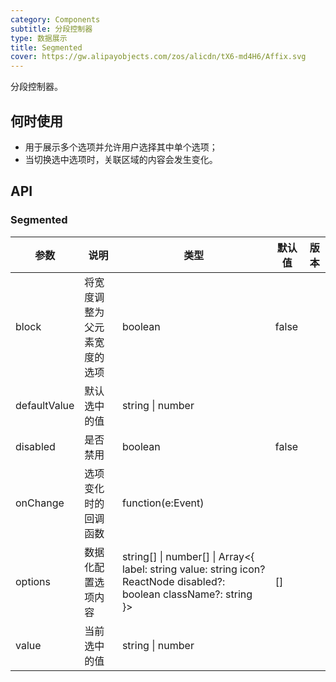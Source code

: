 ```yaml
---
category: Components
subtitle: 分段控制器
type: 数据展示
title: Segmented
cover: https://gw.alipayobjects.com/zos/alicdn/tX6-md4H6/Affix.svg
---
```


分段控制器。

## 何时使用

- 用于展示多个选项并允许用户选择其中单个选项；
- 当切换选中选项时，关联区域的内容会发生变化。

## API

### Segmented

| 参数 | 说明 | 类型 | 默认值 | 版本 |
| --- | --- | --- | --- | --- |
| block | 将宽度调整为父元素宽度的选项 | boolean | false |  |
| defaultValue | 默认选中的值 | string \| number |  |  |
| disabled | 是否禁用 | boolean | false |  |
| onChange | 选项变化时的回调函数 | function(e:Event) |  |  |
| options | 数据化配置选项内容 | string\[] \| number\[] \| Array<{ label: string value: string icon? ReactNode disabled?: boolean className?: string }> | [] |  |
| value | 当前选中的值 | string \| number |  |  |

